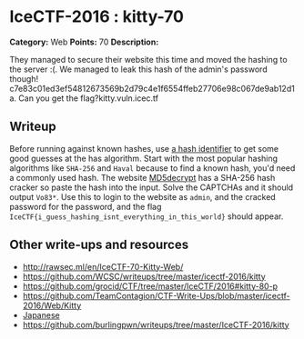 # IceCTF-2016 : kitty-70

**Category:** Web
**Points:** 70
**Description:**

They managed to secure their website this time and moved the hashing to the server :(. We managed to leak this hash of the admin's password though! c7e83c01ed3ef54812673569b2d79c4e1f6554ffeb27706e98c067de9ab12d1a. Can you get the flag?kitty.vuln.icec.tf

## Writeup

Before running against known hashes, use [a hash identifier](http://www.onlinehashcrack.com/hash-identification.php)
to get some good guesses at the has algorithm. Start with the most popular hashing algorithms like `SHA-256` and `Haval` because to find a known hash, you'd need a commonly used hash. The website [MD5decrypt](http://md5decrypt.net/en/Sha256/) has a SHA-256 hash cracker so paste the hash into the input. Solve the CAPTCHAs and it should output `Vo83*`. Use this to login to the website as `admin`, and the cracked password for the password, and the flag `IceCTF{i_guess_hashing_isnt_everything_in_this_world}` should appear.

## Other write-ups and resources

* http://rawsec.ml/en/IceCTF-70-Kitty-Web/
* https://github.com/WCSC/writeups/tree/master/icectf-2016/kitty
* https://github.com/grocid/CTF/tree/master/IceCTF/2016#kitty-80-p
* https://github.com/TeamContagion/CTF-Write-Ups/blob/master/icectf-2016/Web/Kitty
* [Japanese](https://ctftime.org/writeup/3812)
* https://github.com/burlingpwn/writeups/tree/master/IceCTF-2016/kitty
